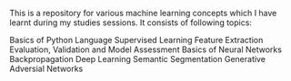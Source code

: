 This is a repository for various machine learning concepts which I have learnt during my studies sessions. 
It consists of following topics:

Basics of Python Language
Supervised Learning
Feature Extraction
Evaluation, Validation and Model Assessment
Basics of Neural Networks
Backpropagation
Deep Learning
Semantic Segmentation
Generative Adversial Networks
